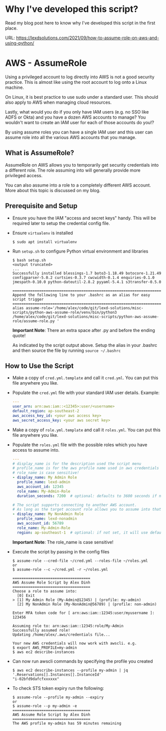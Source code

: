 # Why I've developed this script?
Read my blog post here to know why I've developed this script in the first place.

URL: https://lexdsolutions.com/2021/09/how-to-assume-role-on-aws-and-using-python/

# AWS - AssumeRole
Using a privileged account to log directly into AWS is not a good security practice. This is almost like using the root account to log onto a Linux machine.

On Linux, it is best practice to use sudo under a standard user. This should also apply to AWS when managing cloud resources.

Lastly, what would you do if you only have IAM users (e.g. no SSO like ADFS or Okta) and you have a dozen AWS accounts to manage? You wouldn't want to create an IAM user for each of those accounts do you!?

By using assume roles you can have a single IAM user and this user can assume role into all the various AWS accounts that you manage.

## What is AssumeRole?
AssumeRole on AWS allows you to temporarily get security credentials into a different role. The role assuming into will generally provide more privileged access.

You can also assume into a role to a completely different AWS account. More about this topic is discussed on my blog.

## Prerequisite and Setup
- Ensure you have the IAM "access and secret keys" handy. This will be required later to setup the credential config file.

- Ensure `virtualenv` is installed

  ```
  $ sudo apt install virtualenv
  ```

- Run `setup.sh` to configure Python virtual environment and libraries
  ```
  $ bash setup.sh
  <output truncated>
  ...
  Successfully installed blessings-1.7 boto3-1.18.49 botocore-1.21.49 configparser-5.0.2 curtsies-0.3.7 cwcwidth-0.1.4 enquiries-0.1.0 jmespath-0.10.0 python-dateutil-2.8.2 pyyaml-5.4.1 s3transfer-0.5.0

  =============================================================================
  Append the following line to your .bashrc as an alias for easy script trigger
  =============================================================================
  alias assume-role='/home/alex/code/git/lexd-solutions/misc-scripts/python-aws-assume-role/venv/bin/python3 /home/alex/code/git/lexd-solutions/misc-scripts/python-aws-assume-role/assume-role.py '
  ```

  **Important Note**: There an extra space after .py and before the ending quote!

  As indicated by the script output above. Setup the alias in your .bashrc and then source the file by running `source ~/.bashrc`



## How to Use the Script
- Make a copy of `cred.yml.template` and call it `cred.yml`. You can put this file anywhere you like.

- Populate the `cred.yml` file with your standard IAM user details. Example:
  ```yaml
  ---
  user_arn: arn:aws:iam::<12345>:user/<username>
  default_region: ap-southeast-2
  aws_access_key_id: <your aws access key>
  aws_secret_access_key: <your aws secret key>
  ```

- Make a copy of `role.yml.template` and call it `roles.yml`. You can put this file anywhere you like.

- Populate the `roles.yml` file with the possible roles which you have access to assume into.
  ```yaml
  ---
  # display_name is for the description used the script menu
  # profile_name is for the aws profile name used in aws credentials file
  # role_name is case sensitive!
  - display_name: My Admin Role
    profile_name: lexd-admin
    aws_account_id: 12345
    role_name: My-Admin-Role
    duration_seconds: 7200  # optional: defaults to 3600 seconds if not specified

  # The script supports connecting to another AWS account.
  # As long as the target account role allows you to assume into that role.
  - display_name: My NonAdmin Role
    profile_name: lexd-nonadmin
    aws_account_id: 56789
    role_name: My-Admin-Role
    region: ap-southeast-1  # optional: if not set, it will use default_region from cred.yml
  ```
  **Important Note**: The role_name is case sensitive!

- Execute the script by passing in the config files
  ```
  $ assume-role --cred-file ~/cred.yml --roles-file ~/roles.yml
  or
  $ assume-role --c ~/cred.yml -r ~/roles.yml

  ===================================
  AWS Assume Role Script by Alex Dinh
  ===================================
  Choose a role to assume into:
    [0] Exit
  > [1] My Admin Role (My-Admin@12345) | (profile: my-admin)
    [2] My NonAdmin Role (My-NonAdmin@56789) | (profile: non-admin)

  Enter MFA token code for [ arn:aws:iam::12345:user/myusername ]: 123456

  Assuming role to: arn:aws:iam::12345:role/My-Admin
  Successfully assumed role!
  Updating /home/alex/.aws/credentials file...

  Your new AWS credentials will now work with awscli. e.g.
  $ export AWS_PROFILE=my-admin
  $ aws ec2 describe-instances
  ```

- Can now run awscli commands by specifying the profile you created
  ```
  $ aws ec2 describe-instances --profile my-admin | jq '.Reservations[].Instances[].InstanceId'
  "i-02bfd9dafcfxxxxxx"
  ```

- To check STS token expiry run the following:
  ```
  $ assume-role --profile my-admin --expiry
  or
  $ assume-role --p my-admin -e
  ===================================
  AWS Assume Role Script by Alex Dinh
  ===================================
  The AWS profile my-admin has 59 minutes remaining
  ```
